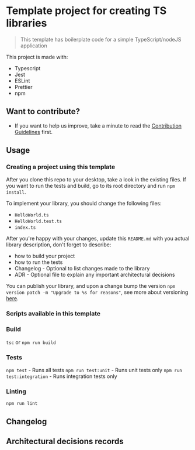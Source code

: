 # Template project for creating TS libraries

> This template has boilerplate code for a simple TypeScript/nodeJS application

This project is made with:
* Typescript
* Jest
* ESLint
* Prettier
* npm

## Want to contribute?

* If you want to help us improve, take a minute to read the [Contribution Guidelines](/CONTRIBUTING.md) first.


## Usage

### Creating a project using this template

After you clone this repo to your desktop, take a look in the existing files. If you want to run the tests and build, go to its root directory and run `npm install`.

To implement your library, you should change the following files:
* `HelloWorld.ts`
* `HelloWorld.test.ts`
* `index.ts`

After you're happy with your changes, update this `README.md` with you actual library description, don't forget to describe:
* how to build your project
* how to run the tests
* Changelog - Optional to list changes made to the library
* ADR - Optional file to explain any important architectural decisions

You can publish your library, and upon a change bump the version `npm version patch -m "Upgrade to %s for reasons"`, see more about versioning [here](https://docs.npmjs.com/cli/version.html).

### Scripts available in this template

### Build

`tsc` or `npm run build`

### Tests

`npm test` - Runs all tests
`npm run test:unit` - Runs unit tests only
`npm run test:integration` - Runs integration tests only

### Linting

`npm run lint`

## Changelog

## Architectural decisions records
